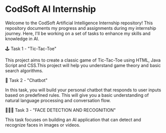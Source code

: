 # CodSoft AI Internship

Welcome to the CodSoft Artificial Intelligence Internship repository! This repository documents my progress and assignments during my internship journey. Here, I'll be working on a set of tasks to enhance my skills and knowledge in AI.

🕹️ Task 1 - "Tic-Tac-Toe"

This project aims to create a classic game of Tic-Tac-Toe using HTML, Java Script and CSS.This project will help you understand game theory and basic search algorithms.

🤖 Task 2 - "Chatbot"

In this task, you will build your personal chatbot that responds to user inputs based on
predefined rules. This will give you a basic understanding of natural language processing and conversation flow.

🧑🏻‍🦰 Task 3 - "FACE DETECTION AND RECOGNITION"

This task focuses on building an AI application that can detect and recognize faces in images or videos.
